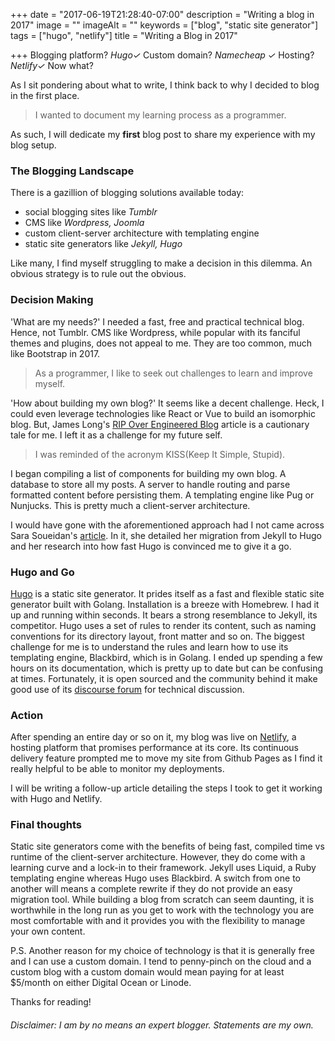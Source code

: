 +++
date = "2017-06-19T21:28:40-07:00"
description = "Writing a blog in 2017"
image = ""
imageAlt = ""
keywords = ["blog", "static site generator"]
tags = ["hugo", "netlify"]
title = "Writing a Blog in 2017"

+++
Blogging platform? *Hugo✓* Custom domain? *Namecheap ✓* Hosting? *Netlify✓* Now what?

As I sit pondering about what to write, I think back to why I decided to blog in the first place.

> I wanted to document my learning process as a programmer.

As such, I will dedicate my **first** blog post to share my experience with my blog setup.

### The Blogging Landscape
There is a gazillion of blogging solutions available today:

- social blogging sites like *Tumblr*
- CMS like *Wordpress, Joomla*
- custom client-server architecture with templating engine
- static site generators like *Jekyll, Hugo*

Like many, I find myself struggling to make a decision in this dilemma. An obvious strategy is to rule out the obvious.

### Decision Making
'What are my needs?' I needed a fast, free and practical technical blog. Hence, not Tumblr. CMS like Wordpress, while popular with its fanciful themes and plugins, does not appeal to me. They are too common, much like Bootstrap in 2017.

> As a programmer, I like to seek out challenges to learn and improve myself.

'How about building my own blog?' It seems like a decent challenge. Heck, I could even leverage technologies like React or Vue to build an isomorphic blog. But, James Long's [RIP Over Engineered Blog](http://www.jlongster.com/RIP-Over-Engineered-Blog) article is a cautionary tale for me. I left it as a challenge for my future self.

> I was reminded of the acronym KISS(Keep It Simple, Stupid).

I began compiling a list of components for building my own blog. A database to store all my posts. A server to handle routing and parse formatted content before persisting them. A templating engine like Pug or Nunjucks. This is pretty much a client-server architecture.

I would have gone with the aforementioned approach had I not came across Sara Soueidan's [article](https://www.sarasoueidan.com/blog/jekyll-ghpages-to-hugo-netlify/). In it, she detailed her migration from Jekyll to Hugo and her research into how fast Hugo is convinced me to give it a go.

### Hugo and Go
[Hugo](https://gohugo.io/) is a static site generator. It prides itself as a fast and flexible static site generator built with Golang. Installation is a breeze with Homebrew. I had it up and running within seconds. It bears a strong resemblance to Jekyll, its competitor. Hugo uses a set of rules to render its content, such as naming conventions for its directory layout, front matter and so on. The biggest challenge for me is to understand the rules and learn how to use its templating engine, Blackbird, which is in Golang. I ended up spending a few hours on its documentation, which is pretty up to date but can be confusing at times. Fortunately, it is open sourced and the community behind it make good use of its [discourse forum](https://discourse.gohugo.io) for technical discussion.

### Action
After spending an entire day or so on it, my blog was live on [Netlify](https://www.netlify.com), a hosting platform that promises performance at its core. Its continuous delivery feature prompted me to move my site from Github Pages as I find it really helpful to be able to monitor my deployments.

I will be writing a follow-up article detailing the steps I took to get it working with Hugo and Netlify.

### Final thoughts
Static site generators come with the benefits of being fast, compiled time vs runtime of the client-server architecture. However, they do come with a learning curve and a lock-in to their framework. Jekyll uses Liquid, a Ruby templating engine whereas Hugo uses Blackbird. A switch from one to another will means a complete rewrite if they do not provide an easy migration tool. While building a blog from scratch can seem daunting, it is worthwhile in the long run as you get to work with the technology you are most comfortable with and it provides you with the flexibility to manage your own content.

P.S. Another reason for my choice of technology is that it is generally free and I can use a custom domain. I tend to penny-pinch on the cloud and a custom blog with a custom domain would mean paying for at least $5/month on either Digital Ocean or Linode.

Thanks for reading!

###### Disclaimer: I am by no means an expert blogger. Statements are my own.
